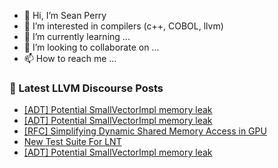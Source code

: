 - 👋 Hi, I’m Sean Perry
- 👀 I’m interested in compilers (c++, COBOL, llvm)
- 🌱 I’m currently learning ...
- 💞️ I’m looking to collaborate on ...
- 📫 How to reach me ...

<!---
s66perry/s66perry is a ✨ special ✨ repository because its `README.md` (this file) appears on your GitHub profile.
You can click the Preview link to take a look at your changes.
--->
### 📕 Latest LLVM Discourse Posts

<!-- DISCOURSE-LLVM:START -->
- [[ADT] Potential SmallVectorImpl memory leak](https://discourse.llvm.org/t/adt-potential-smallvectorimpl-memory-leak/74657#post_4)
- [[ADT] Potential SmallVectorImpl memory leak](https://discourse.llvm.org/t/adt-potential-smallvectorimpl-memory-leak/74657#post_3)
- [[RFC] Simplifying Dynamic Shared Memory Access in GPU](https://discourse.llvm.org/t/rfc-simplifying-dynamic-shared-memory-access-in-gpu/74559?page=2#post_27)
- [New Test Suite For LNT](https://discourse.llvm.org/t/new-test-suite-for-lnt/74659#post_1)
- [[ADT] Potential SmallVectorImpl memory leak](https://discourse.llvm.org/t/adt-potential-smallvectorimpl-memory-leak/74657#post_2)
<!-- DISCOURSE-LLVM:END -->
